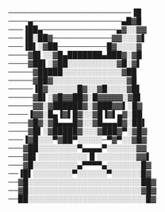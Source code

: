 ─────────────────────────▐█
────▄──────────────────▄█▓█
───▐██▄───────────────▄▓░░▓▓
───▐█░██▓────────────▓▓░░░▓▌
───▐█▌░▓██──────────█▓░░░░▓
────▓█▌░░▓█▄███████▄███▓░▓█
────▓██▌░▓██░░░░░░░░░░▓█░▓▌
─────▓█████░░░░░░░░░░░░▓██
─────▓██▓░░░░░░░░░░░░░░░▓█
─────▐█▓░░░░░░█▓░░▓█░░░░▓█▌
─────▓█▌░▓█▓▓██▓░█▓▓▓▓▓░▓█▌
─────▓▓░▓██████▓░▓███▓▓▌░█▓
────▐▓▓░█▄▐▓▌█▓░░▓█▐▓▌▄▓░██
────▓█▓░▓█▄▄▄█▓░░▓█▄▄▄█▓░██▌
────▓█▌░▓█████▓░░░▓███▓▀░▓█▓
───▐▓█░░░▀▓██▀░░░░░─▀▓▀░░▓█▓
───▓██░░░░░░░░▀▄▄▄▄▀░░░░░░▓▓
───▓█▌░░░░░░░░░░▐▌░░░░░░░░▓▓▌
───▓█░░░░░░░░░▄▀▀▀▀▄░░░░░░░█▓
──▐█▌░░░░░░░░▀░░░░░░▀░░░░░░█▓
──▓█░░░░░░░░░░░░░░░░░░░░░░░██▓
──▓█░░░░░░░░░░░░░░░░░░░░░░░▓█▓
──██░░░░░░░░░░░░░░░░░░░░░░░░█▓
